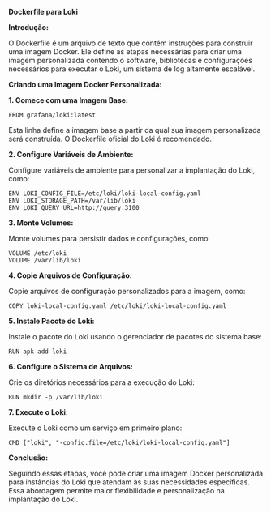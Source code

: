**Dockerfile para Loki**

**Introdução:**

O Dockerfile é um arquivo de texto que contém instruções para construir uma imagem Docker. Ele define as etapas necessárias para criar uma imagem personalizada contendo o software, bibliotecas e configurações necessários para executar o Loki, um sistema de log altamente escalável.

**Criando uma Imagem Docker Personalizada:**

**1. Comece com uma Imagem Base:**

```
FROM grafana/loki:latest
```

Esta linha define a imagem base a partir da qual sua imagem personalizada será construída. O Dockerfile oficial do Loki é recomendado.

**2. Configure Variáveis de Ambiente:**

Configure variáveis de ambiente para personalizar a implantação do Loki, como:

```
ENV LOKI_CONFIG_FILE=/etc/loki/loki-local-config.yaml
ENV LOKI_STORAGE_PATH=/var/lib/loki
ENV LOKI_QUERY_URL=http://query:3100
```

**3. Monte Volumes:**

Monte volumes para persistir dados e configurações, como:

```
VOLUME /etc/loki
VOLUME /var/lib/loki
```

**4. Copie Arquivos de Configuração:**

Copie arquivos de configuração personalizados para a imagem, como:

```
COPY loki-local-config.yaml /etc/loki/loki-local-config.yaml
```

**5. Instale Pacote do Loki:**

Instale o pacote do Loki usando o gerenciador de pacotes do sistema base:

```
RUN apk add loki
```

**6. Configure o Sistema de Arquivos:**

Crie os diretórios necessários para a execução do Loki:

```
RUN mkdir -p /var/lib/loki
```

**7. Execute o Loki:**

Execute o Loki como um serviço em primeiro plano:

```
CMD ["loki", "-config.file=/etc/loki/loki-local-config.yaml"]
```

**Conclusão:**

Seguindo essas etapas, você pode criar uma imagem Docker personalizada para instâncias do Loki que atendam às suas necessidades específicas. Essa abordagem permite maior flexibilidade e personalização na implantação do Loki.
